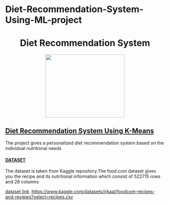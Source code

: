 # Diet-Recommendation-System-Using-ML-project
<h1 align="center"> Diet Recommendation System</h1>

<p align="center">
  <img src="https://i.pinimg.com/564x/e1/6b/9b/e16b9b785a2dbf4da268e64a3bd88f31.jpg" width="250" height="200">
</p>
 <h2><u> Diet Recommendation System Using K-Means </u></h2>

  The project gives a personalized diet recommendation system based on the individual nutritional needs 

<h4><u>DATASET</u></h4>

The dataset is taken from Kaggle repository.The food.com dataset gives you the recipe and its nutritional information which consist of 522715 rows and 28 columns

<u>dataset link</u> :https://www.kaggle.com/datasets/irkaal/foodcom-recipes-and-reviews?select=recipes.csv
  
